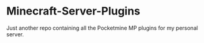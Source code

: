 # Minecraft-Server-Plugins

Just another repo containing all the Pocketmine MP plugins for my personal server.
